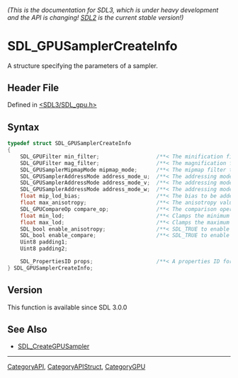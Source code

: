 ###### (This is the documentation for SDL3, which is under heavy development and the API is changing! [SDL2](https://wiki.libsdl.org/SDL2/) is the current stable version!)
# SDL_GPUSamplerCreateInfo

A structure specifying the parameters of a sampler.

## Header File

Defined in [<SDL3/SDL_gpu.h>](https://github.com/libsdl-org/SDL/blob/main/include/SDL3/SDL_gpu.h)

## Syntax

```c
typedef struct SDL_GPUSamplerCreateInfo
{
    SDL_GPUFilter min_filter;                  /**< The minification filter to apply to lookups. */
    SDL_GPUFilter mag_filter;                  /**< The magnification filter to apply to lookups. */
    SDL_GPUSamplerMipmapMode mipmap_mode;      /**< The mipmap filter to apply to lookups. */
    SDL_GPUSamplerAddressMode address_mode_u;  /**< The addressing mode for U coordinates outside [0, 1). */
    SDL_GPUSamplerAddressMode address_mode_v;  /**< The addressing mode for V coordinates outside [0, 1). */
    SDL_GPUSamplerAddressMode address_mode_w;  /**< The addressing mode for W coordinates outside [0, 1). */
    float mip_lod_bias;                        /**< The bias to be added to mipmap LOD calculation. */
    float max_anisotropy;                      /**< The anisotropy value clamp used by the sampler. If enable_anisotropy is SDL_FALSE, this is ignored. */
    SDL_GPUCompareOp compare_op;               /**< The comparison operator to apply to fetched data before filtering. */
    float min_lod;                             /**< Clamps the minimum of the computed LOD value. */
    float max_lod;                             /**< Clamps the maximum of the computed LOD value. */
    SDL_bool enable_anisotropy;                /**< SDL_TRUE to enable anisotropic filtering. */
    SDL_bool enable_compare;                   /**< SDL_TRUE to enable comparison against a reference value during lookups. */
    Uint8 padding1;
    Uint8 padding2;

    SDL_PropertiesID props;                    /**< A properties ID for extensions. Should be 0 if no extensions are needed. */
} SDL_GPUSamplerCreateInfo;
```

## Version

This function is available since SDL 3.0.0

## See Also

- [SDL_CreateGPUSampler](SDL_CreateGPUSampler)

----
[CategoryAPI](CategoryAPI), [CategoryAPIStruct](CategoryAPIStruct), [CategoryGPU](CategoryGPU)

